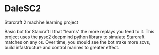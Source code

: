 # DaleSC2
Starcraft 2 machine learning project

Basic bot for Starcraft II that "learns" the more replays you feed to it.  This project uses the pysc2 deepmind python library to
simulate Starcraft matches on any os.  Over time, you should see the bot make more scvs, build infastructure and control marines to greater effect.
